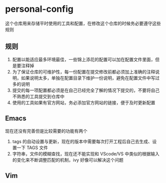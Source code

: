 # personal-config

这个仓库用来存储平时使用的工具和配置，在修改这个仓库的时候务必要遵守这些规则


## 规则

1. 配置以能适应最多环境最佳，一些锦上添花的配置可以加在配置文件里面，但是要注释掉
2. 为了保证仓库的可维护性，每一份配置在提交修改前都必须加上准确的注释说明，如果说明太多，单独在配置目录下维护一份说明，避免在配置文件中写过多的说明
3. 提交的每一项配置都必须是在自己已经完全了解的情况下提交的，不要将自己不熟悉的工具提交到仓库中
4. 使用的工具如果有官方网站，务必添加官方网站的链接，便于及时更新配置


## Emacs

现在还没有完善但是比较需要的功能有两个

1. tags 的自动设置与更新，现在的版本中需要每次打开工程后自己去生成、设置一下 TAGS 文件
2. 字符串，文件的模糊查找，现在还不能实现和 VScode/VS 中类似的根据输入的变化来不断调整匹配的机制，ivy 好像可以解决这个问题



## Vim
